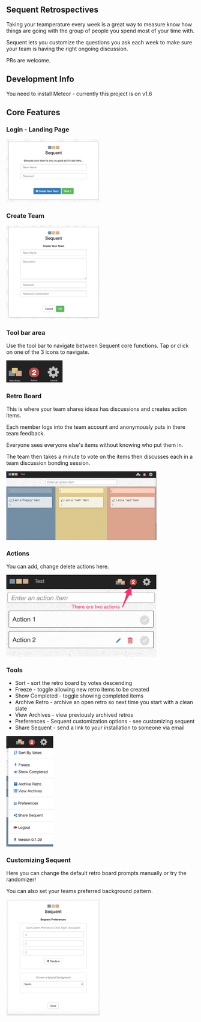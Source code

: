## Sequent Retrospectives 

Taking your teamperature every week is a great way to measure know how things are going with the group of people you spend most of your time with.

Sequent lets you customize the questions you ask each week to make sure your team is having the right ongoing discussion. 

PRs are welcome.

## Development Info

You need to install Meteor - currently this project is on v1.6

## Core Features

### Login - Landing Page

<img src="/private/login.jpg" width="250">

### Create Team

<img src="/private/create-team.jpg" width="250">

### Tool bar area

Use the tool bar to navigate between Sequent core functions. Tap or click on one of the 3 icons to navigate. 

<img src="/private/toolbar.jpg" width="150">

### Retro Board
This is where your team shares ideas has discussions and creates action items.

Each member logs into the team account and anonymously puts in there team feedback. 

Everyone sees everyone else's items without knowing who put them in. 

The team then takes a minute to vote on the items then discusses each in a team discussion bonding session.

<img src="/private/main_board.jpg" width="400">

### Actions
You can add, change delete actions here.

<img src="/private/actions.jpg" width="400">

### Tools
- Sort - sort the retro board by votes descending
- Freeze - toggle allowing new retro items to be created
- Show Completed - toggle showing completed items
- Archive Retro - archive an open retro so next time you start with a clean slate
- View Archives - view previously archived retros
- Preferences - Sequent customization options - see customizing sequent
- Share Sequent - send a link to your installation to someone via email

<img src="/private/tools.jpg" width="125">

### Customizing Sequent

Here you can change the default retro board prompts manually or try the randomizer!

You can also set your teams preferred background pattern. 

<img src="/private/custom.jpg" width="250">